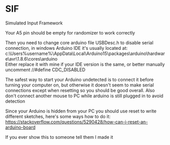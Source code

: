 # SIF
Simulated Input Framework

Your A5 pin should be empty for randomizer to work correctly

Then you need to change core arduino file USBDesc.h to disable serial connection, in windows Arduino IDE it's usually located at: c:\Users\%username%\AppData\Local\Arduino15\packages\arduino\hardware\avr\1.8.6\cores\arduino\
Either replace it with mine if your IDE version is the same, or better manually uncomment //#define CDC_DISABLED

The safest way to start your Arduino undetected is to connect it before turning your computer on, but otherwise it doesn't seem to make serial connections except when resetting so you should be good overall. Also don't connect another mouse to PC while arduino is still plugged in to avoid detection

Since your Arduino is hidden from your PC you should use reset to write different sketches, here's some ways how to do it: https://stackoverflow.com/questions/5290428/how-can-i-reset-an-arduino-board

If you ever show this to someone tell them I made it
